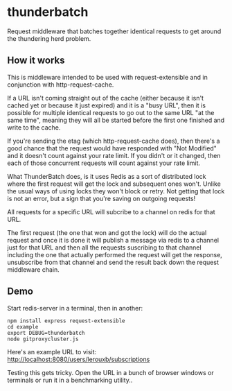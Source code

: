 # thunderbatch

Request middleware that batches together identical requests to get around the thundering herd problem.

## How it works

This is middleware intended to be used with request-extensible and in conjunction with http-request-cache.

If a URL isn't coming straight out of the cache (either because it isn't cached yet or because it just expired) and it is a "busy URL", then it is possible for multiple identical requests to go out to the same URL "at the same time", meaning they will all be started before the first one finished and write to the cache.

If you're sending the etag (which http-request-cache does), then there's a good chance that the request would have responded with "Not Modified" and it doesn't count against your rate limit. If you didn't or it changed, then each of those concurrent requests will count against your rate limit.

What ThunderBatch does, is it uses Redis as a sort of distributed lock where the first request will get the lock and subsequent ones won't. Unlike the usual ways of using locks they won't block or retry. Not getting that lock is not an error, but a sign that you're saving on outgoing requests!

All requests for a specific URL will subcribe to a channel on redis for that URL.

The first request (the one that won and got the lock) will do the actual request and once it is done it will publish a message via redis to a channel just for that URL and then all the requests suscribing to that channel including the one that actually performed the request will get the response, unsubscribe from that channel and send the result back down the request middleware chain.


## Demo

Start redis-server in a terminal, then in another:

    npm install express request-extensible
    cd example
    export DEBUG=thunderbatch
    node gitproxycluster.js

Here's an example URL to visit:
<http://localhost:8080/users/lerouxb/subscriptions>

Testing this gets tricky. Open the URL in a bunch of browser windows or terminals or run it in a benchmarking utility..


